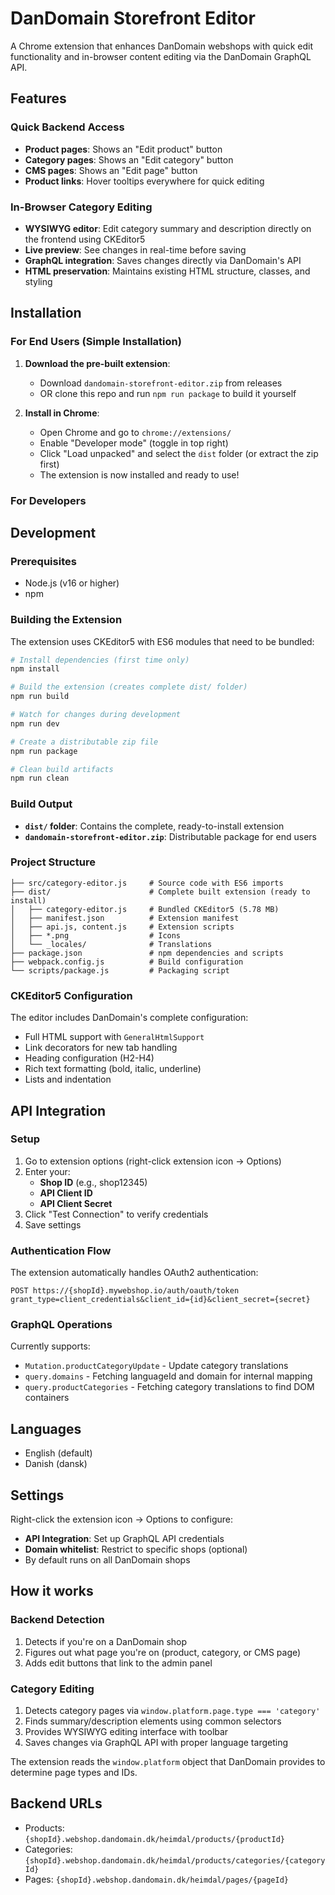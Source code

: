 # DanDomain Storefront Editor

A Chrome extension that enhances DanDomain webshops with quick edit functionality and in-browser content editing via the DanDomain GraphQL API.

## Features

### Quick Backend Access
- **Product pages**: Shows an "Edit product" button
- **Category pages**: Shows an "Edit category" button
- **CMS pages**: Shows an "Edit page" button
- **Product links**: Hover tooltips everywhere for quick editing

### In-Browser Category Editing
- **WYSIWYG editor**: Edit category summary and description directly on the frontend using CKEditor5
- **Live preview**: See changes in real-time before saving
- **GraphQL integration**: Saves changes directly via DanDomain's API
- **HTML preservation**: Maintains existing HTML structure, classes, and styling

## Installation

### For End Users (Simple Installation)

1. **Download the pre-built extension**:
   - Download `dandomain-storefront-editor.zip` from releases
   - OR clone this repo and run `npm run package` to build it yourself

2. **Install in Chrome**:
   - Open Chrome and go to `chrome://extensions/`
   - Enable "Developer mode" (toggle in top right)
   - Click "Load unpacked" and select the `dist` folder (or extract the zip first)
   - The extension is now installed and ready to use!

### For Developers

## Development

### Prerequisites
- Node.js (v16 or higher)
- npm

### Building the Extension

The extension uses CKEditor5 with ES6 modules that need to be bundled:

```bash
# Install dependencies (first time only)
npm install

# Build the extension (creates complete dist/ folder)
npm run build

# Watch for changes during development
npm run dev

# Create a distributable zip file
npm run package

# Clean build artifacts
npm run clean
```

### Build Output

- **`dist/` folder**: Contains the complete, ready-to-install extension
- **`dandomain-storefront-editor.zip`**: Distributable package for end users

### Project Structure

```
├── src/category-editor.js     # Source code with ES6 imports
├── dist/                      # Complete built extension (ready to install)
│   ├── category-editor.js     # Bundled CKEditor5 (5.78 MB)
│   ├── manifest.json          # Extension manifest
│   ├── api.js, content.js     # Extension scripts
│   ├── *.png                  # Icons
│   └── _locales/              # Translations
├── package.json               # npm dependencies and scripts
├── webpack.config.js          # Build configuration
└── scripts/package.js         # Packaging script
```

### CKEditor5 Configuration

The editor includes DanDomain's complete configuration:
- Full HTML support with `GeneralHtmlSupport`
- Link decorators for new tab handling
- Heading configuration (H2-H4)
- Rich text formatting (bold, italic, underline)
- Lists and indentation

## API Integration

### Setup
1. Go to extension options (right-click extension icon → Options)
2. Enter your:
   - **Shop ID** (e.g., shop12345)
   - **API Client ID**
   - **API Client Secret**
3. Click "Test Connection" to verify credentials
4. Save settings

### Authentication Flow
The extension automatically handles OAuth2 authentication:
```
POST https://{shopId}.mywebshop.io/auth/oauth/token
grant_type=client_credentials&client_id={id}&client_secret={secret}
```

### GraphQL Operations
Currently supports:
- `Mutation.productCategoryUpdate` - Update category translations
- `query.domains` - Fetching languageId and domain for internal mapping
- `query.productCategories` - Fetching category translations to find DOM containers

## Languages

- English (default)
- Danish (dansk)

## Settings

Right-click the extension icon → Options to configure:
- **API Integration**: Set up GraphQL API credentials
- **Domain whitelist**: Restrict to specific shops (optional)
- By default runs on all DanDomain shops

## How it works

### Backend Detection
1. Detects if you're on a DanDomain shop
2. Figures out what page you're on (product, category, or CMS page)
3. Adds edit buttons that link to the admin panel

### Category Editing
1. Detects category pages via `window.platform.page.type === 'category'`
2. Finds summary/description elements using common selectors
3. Provides WYSIWYG editing interface with toolbar
4. Saves changes via GraphQL API with proper language targeting

The extension reads the `window.platform` object that DanDomain provides to determine page types and IDs.

## Backend URLs

- Products: `{shopId}.webshop.dandomain.dk/heimdal/products/{productId}`
- Categories: `{shopId}.webshop.dandomain.dk/heimdal/products/categories/{categoryId}`
- Pages: `{shopId}.webshop.dandomain.dk/heimdal/pages/{pageId}`